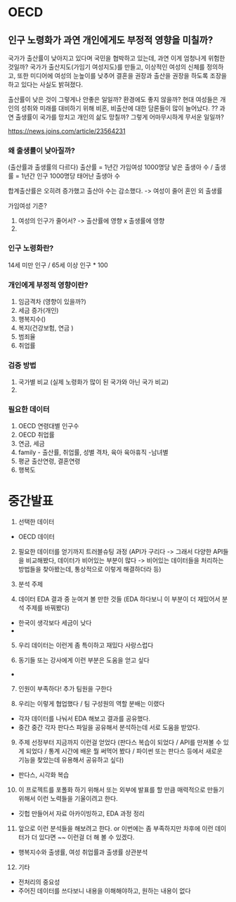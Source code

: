 # OECD

## 인구 노령화가 과연 개인에게도 부정적 영향을 미칠까?

국가가 출산률이 낮아지고 있다며 국민을 협박하고 있는데, 과연 이게 엄청나게 위험한 것일까?
국가가 출산지도(가임기 여성지도)를 만들고, 이상적인 여성의 신체를 정의하고, 또한 미디어에 여성의 눈높이를 낮추어 결혼을 권장과 출산을 권장을 하도록 조장을 하고 있다는 사실도 밝혀졌다.

출산률이 낮은 것이 그렇게나 안좋은 일일까?
환경에도 좋지 않을까?
현대 여성들은 개인의 성취와 미래를 대비하기 위해 비혼, 비출산에 대한 담론들이 많이 늘어났다. ?? 
과연 출생률이 국가를 망치고 개인의 삶도 망칠까? 그렇게 어마무시하게 무서운 일일까?

https://news.joins.com/article/23564231

### 왜 출생률이 낮아질까?
(출산률과 출생률의 다르다) 
출산률 = 1년간 가임여성 1000명당 낳은 출생아 수 / 출생률 = 1년간 인구 1000명당 태어난 출생아 수


합계출산률은 오히려 증가했고 출산아 수는 감소했다. -> 여성이 줄어
혼인 외 출생률

가임여성 기준?
1. 여성의 인구가 줄어서? -> 출산률에 영향 x 출생률에 영향
2. 


### 인구 노령화란?
14세 미만 인구 / 65세 이상 인구 * 100

### 개인에게 부정적 영향이란?
1. 임금격차 (영향이 있을까?) 
2. 세금 증가(개인)
2. 행복지수()
3. 복지(건강보험, 연금 )
4. 범죄율
5. 취업률



### 검증 방법
1. 국가별 비교 (실제 노령화가 많이 된 국가와 아닌 국가 비교)
2.  

### 필요한 데이터
1. OECD 연령대별 인구수
2. OECD 취업률
3. 연금, 세금
4. family - 출산률, 취업률, 성별 격차, 육아 육아휴직 -남녀별
5. 평균 출산연령, 결혼연령
6. 행복도

# 중간발표
1. 선택한 데이터
- OECD 데이터

2. 필요한 데이터를 얻기까지 트러블슈팅 과정 (API가 구리다 -> 그래서 다양한 API들을 비교해봤다, 데이터가 비어있는 부분이 많다 -> 비어있는 데이터들을 처리하는 방법들을 찾아봤는데, 통상적으로 이렇게 해결하더라 등)

3. 분석 주제

4. 데이터 EDA 결과 중 눈여겨 볼 만한 것들 (EDA 하다보니 이 부분이 더 재밌어서 분석 주제를 바꿔봤다)
- 한국이 생각보다 세금이 낮다
- 

5. 우리 데이터는 이런게 좀 특이하고 재밌다 사랑스럽다

6. 동기들 또는 강사에게 이런 부분은 도움을 얻고 싶다
- 

7. 인원이 부족하다! 추가 팀원을 구한다

8. 우리는 이렇게 협업했다 / 팀 구성원의 역할 분배는 이랬다
- 각자 데이터를 나눠서 EDA 해보고 결과를 공유했다.
- 중간 중간 각자 판다스 파일을 공유해서 분석하는데 서로 도움을 받았다.

9. 주제 선정부터 지금까지 이런걸 얻었다 (판다스 복습이 되었다 / API를 만져볼 수 있게 되었다 / 통계 시간에 배운 뭘 써먹어 봤다 / 파이썬 또는 판다스 등에서 새로운 기능을 찾았는데 유용해서 공유하고 싶다)
- 판다스, 시각화 복습

10. 이 프로젝트를 포폴화 하기 위해서 또는 외부에 발표를 할 만큼 매력적으로 만들기 위해서 이런 노력들을 기울이려고 한다.
- 깃헙 만들어서 자료 아카이빙하고, EDA 과정 정리

11. 앞으로 이런 분석들을 해보려고 한다. or 이번에는 좀 부족하지만 차후에 이런 데이터가 더 있다면 ~~ 이런걸 더 해 볼 수 있겠다.
- 행복지수와 출생률, 여성 취업률과 출생률 상관분석

12. 기타
- 전처리의 중요성
- 주어진 데이터를 쓰다보니 내용을 이해해야하고, 원하는 내용이 없다
